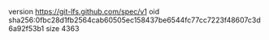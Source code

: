 version https://git-lfs.github.com/spec/v1
oid sha256:0fbc28d1fb2564cab60505ec158437be6544fc77cc7223f48607c3d6a92f53b1
size 4363
